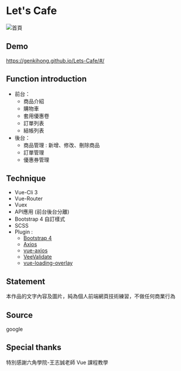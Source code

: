 # Let's Cafe
![首頁](https://upload.cc/i1/2019/03/27/iCBMcW.jpg "首頁畫面")

## Demo
https://genkihong.github.io/Lets-Cafe/#/

## Function introduction
* 前台：
  * 商品介紹
  * 購物車
  * 套用優惠卷
  * 訂單列表
  * 結帳列表
* 後台：
  * 商品管理 : 新增、修改、刪除商品
  * 訂單管理
  * 優惠券管理

## Technique
* Vue-Cli 3 
* Vue-Router 
* Vuex
* API應用 (前台後台分離)
* Bootstrap 4 自訂樣式
* SCSS
* Plugin :
  * [Bootstrap 4](https://bootstrap-vue.js.org/docs)
  * [Axios](https://github.com/axios/axios)
  * [vue-axios](https://www.npmjs.com/package/vue-axios)
  * [VeeValidate](https://baianat.github.io/vee-validate/)
  * [vue-loading-overlay](https://github.com/ankurk91/vue-loading-overlay)
  
## Statement
本作品的文字內容及圖片，純為個人前端網頁技術練習，不做任何商業行為

## Source
google

## Special thanks
特別感謝六角學院-王志誠老師 Vue 課程教學


